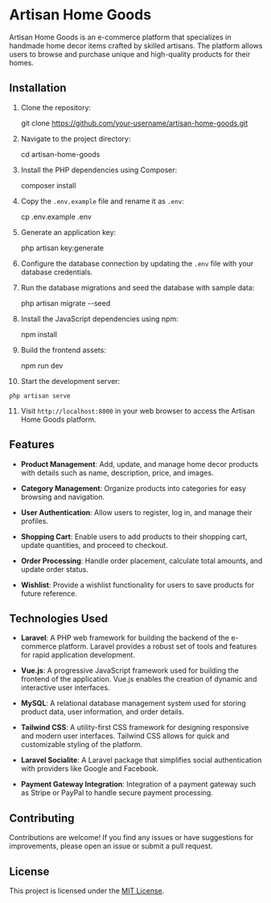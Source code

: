 
# Artisan Home Goods

Artisan Home Goods is an e-commerce platform that specializes in handmade home decor items crafted by skilled artisans. The platform allows users to browse and purchase unique and high-quality products for their homes.

## Installation

1. Clone the repository:

    git clone https://github.com/your-username/artisan-home-goods.git

2. Navigate to the project directory:

    cd artisan-home-goods

3. Install the PHP dependencies using Composer:

    composer install

4. Copy the `.env.example` file and rename it as `.env`:

    cp .env.example .env

5. Generate an application key:

    php artisan key:generate

6. Configure the database connection by updating the `.env` file with your database credentials.

7. Run the database migrations and seed the database with sample data:

    php artisan migrate --seed

8. Install the JavaScript dependencies using npm:

    npm install

9. Build the frontend assets:

    npm run dev

10. Start the development server:
 ```
 php artisan serve
 ```

11. Visit `http://localhost:8000` in your web browser to access the Artisan Home Goods platform.

## Features

- **Product Management**: Add, update, and manage home decor products with details such as name, description, price, and images.

- **Category Management**: Organize products into categories for easy browsing and navigation.

- **User Authentication**: Allow users to register, log in, and manage their profiles.

- **Shopping Cart**: Enable users to add products to their shopping cart, update quantities, and proceed to checkout.

- **Order Processing**: Handle order placement, calculate total amounts, and update order status.

- **Wishlist**: Provide a wishlist functionality for users to save products for future reference.

## Technologies Used

- **Laravel**: A PHP web framework for building the backend of the e-commerce platform. Laravel provides a robust set of tools and features for rapid application development.

- **Vue.js**: A progressive JavaScript framework used for building the frontend of the application. Vue.js enables the creation of dynamic and interactive user interfaces.

- **MySQL**: A relational database management system used for storing product data, user information, and order details.

- **Tailwind CSS**: A utility-first CSS framework for designing responsive and modern user interfaces. Tailwind CSS allows for quick and customizable styling of the platform.

- **Laravel Socialite**: A Laravel package that simplifies social authentication with providers like Google and Facebook.

- **Payment Gateway Integration**: Integration of a payment gateway such as Stripe or PayPal to handle secure payment processing.

## Contributing

Contributions are welcome! If you find any issues or have suggestions for improvements, please open an issue or submit a pull request.

## License

This project is licensed under the [MIT License](LICENSE).


